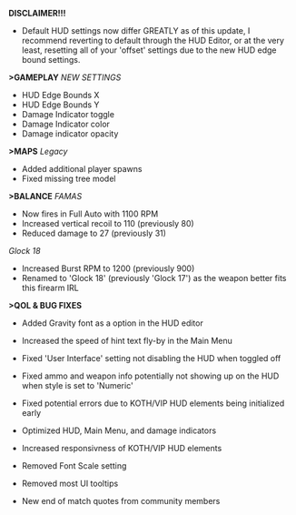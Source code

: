 **DISCLAIMER!!!**
- Default HUD settings now differ GREATLY as of this update, I recommend reverting to default through the HUD Editor, or at the very least, resetting all of your 'offset' settings due to the new HUD edge bound settings.

**>GAMEPLAY**
*NEW SETTINGS*
- HUD Edge Bounds X
- HUD Edge Bounds Y
- Damage Indicator toggle
- Damage Indicator color
- Damage indicator opacity

**>MAPS**
*Legacy*
- Added additional player spawns
- Fixed missing tree model

**>BALANCE**
*FAMAS*
- Now fires in Full Auto with 1100 RPM
- Increased vertical recoil to 110 (previously 80)
- Reduced damage to 27 (previously 31)

*Glock 18*
- Increased Burst RPM to 1200 (previously 900)
- Renamed to 'Glock 18' (previously 'Glock 17') as the weapon better fits this firearm IRL

**>QOL & BUG FIXES**
- Added Gravity font as a option in the HUD editor

- Increased the speed of hint text fly-by in the Main Menu

- Fixed 'User Interface' setting not disabling the HUD when toggled off

- Fixed ammo and weapon info potentially not showing up on the HUD when style is set to 'Numeric'

- Fixed potential errors due to KOTH/VIP HUD elements being initialized early

- Optimized HUD, Main Menu, and damage indicators

- Increased responsivness of KOTH/VIP HUD elements

- Removed Font Scale setting

- Removed most UI tooltips

- New end of match quotes from community members